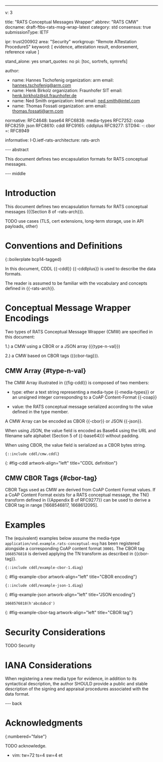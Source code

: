 ---
v: 3

title: "RATS Conceptual Messages Wrapper"
abbrev: "RATS CMW"
docname: draft-ftbs-rats-msg-wrap-latest
category: std
consensus: true
submissionType: IETF

ipr: trust200902
area: "Security"
workgroup: "Remote ATtestation ProcedureS"
keyword: [ evidence, attestation result, endorsement, reference value ]

stand_alone: yes
smart_quotes: no
pi: [toc, sortrefs, symrefs]

author:
 - name: Hannes Tschofenig
   organization: arm
   email: hannes.tschofenig@arm.com
 - name: Henk Birkolz
   organization: Fraunhofer SIT
   email: henk.birkholz@sit.fraunhofer.de
 - name: Ned Smith
   organization: Intel
   email: ned.smith@intel.com
 - name: Thomas Fossati
   organization: arm
   email: thomas.fossati@arm.com

normative:
  RFC4648: base64
  RFC6838: media-types
  RFC7252: coap
  RFC8259: json
  RFC8610: cddl
  RFC9165: cddlplus
  RFC9277:
  STD94:
    -: cbor
    =: RFC8949

informative:
  I-D.ietf-rats-architecture: rats-arch

--- abstract

This document defines two encapsulation formats for RATS conceptual
messages.

--- middle

# Introduction

This document defines two encapsulation formats for RATS conceptual
messages ({{Section 8 of -rats-arch}}).

TODO use cases (TLS, cert extensions, long-term storage, use in API
payloads, other)

# Conventions and Definitions

{::boilerplate bcp14-tagged}

In this document, CDDL {{-cddl}} {{-cddlplus}} is used to describe the
data formats.

The reader is assumed to be familiar with the vocabulary and concepts
defined in {{-rats-arch}}.

# Conceptual Message Wrapper Encodings

Two types of RATS Conceptual Message Wrapper (CMW) are specified in this
document: 

1.) a CMW using a CBOR or a JSON array ({{type-n-val}})

2.) a CMW based on CBOR tags ({{cbor-tag}}).

## CMW Array {#type-n-val}

The CMW Array illustrated in {{fig-cddl}} is composed of two members:

* type: ether a text string representing a media-type {{-media-types}} or an
  unsigned integer corresponding to a CoAP Content-Format {{-coap}}

* value: the RATS conceptual message serialized according to the
  value defined in the type member.

A CMW Array can be encoded as CBOR {{-cbor}} or JSON {{-json}}.

When using JSON, the value field is encoded as Base64 using the URL and
filename safe alphabet (Section 5 of {{-base64}}) without padding.

When using CBOR, the value field is serialized as a CBOR bytes string.

~~~ cddl
{::include cddl/cmw.cddl}
~~~
{: #fig-cddl artwork-align="left"
   title="CDDL definition"}

## CMW CBOR Tags {#cbor-tag}

CBOR Tags used as CMW are derived from CoAP Content Format values.
If a CoAP Content Format exists for a RATS conceptual message, the
TN() transform defined in {{Appendix B of RFC9277}} can be used to
derive a CBOR tag in range [1668546817, 1668612095].

# Examples

The (equivalent) examples below assume the media-type
`application/vnd.example.rats-conceptual-msg` has been registered
alongside a corresponding CoAP content format `30001`.  The CBOR tag
`1668576818` is derived applying the TN transform as described in
{{cbor-tag}}.

~~~ cbor-diag
{::include cddl/example-cbor-1.diag}
~~~
{: #fig-example-cbor artwork-align="left"
   title="CBOR encoding"}

~~~ cbor-diag
{::include cddl/example-json-1.diag}
~~~
{: #fig-example-json artwork-align="left"
   title="JSON encoding"}

~~~ cbor-diag
1668576818(h'abcdabcd')
~~~
{: #fig-example-cbor-tag artwork-align="left"
   title="CBOR tag"}

# Security Considerations

TODO Security


# IANA Considerations

When registering a new media type for evidence, in addition to its
syntactical description, the author SHOULD provide a public and stable
description of the signing and appraisal procedures associated with
the data format.

--- back

# Acknowledgments
{:numbered="false"}

TODO acknowledge.

- vim: tw=72 ts=4 sw=4 et
